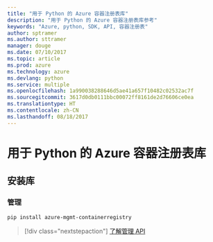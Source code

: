 ```yaml
---
title: "用于 Python 的 Azure 容器注册表库"
description: "用于 Python 的 Azure 容器注册表库参考"
keywords: "Azure, python, SDK, API, 容器注册表"
author: sptramer
ms.author: sttramer
manager: douge
ms.date: 07/10/2017
ms.topic: article
ms.prod: azure
ms.technology: azure
ms.devlang: python
ms.service: multiple
ms.openlocfilehash: 1a990038288646d5ae41a657f10482c02532ac7f
ms.sourcegitcommit: 3617d0db0111bbc00072ff8161de2d76606ce0ea
ms.translationtype: HT
ms.contentlocale: zh-CN
ms.lasthandoff: 08/18/2017
---
```

# <a name="azure-container-registry-libraries-for-python"></a>用于 Python 的 Azure 容器注册表库

## <a name="install-the-libraries"></a>安装库


### <a name="management"></a>管理

```bash
pip install azure-mgmt-containerregistry
```
> [!div class="nextstepaction"]
> [了解管理 API](/python/api/overview/azure/containerregistry/managementlibrary)